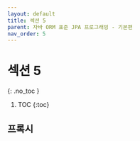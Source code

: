 ```yaml
---
layout: default
title: 섹션 5
parent: 자바 ORM 표준 JPA 프로그래밍 - 기본편
nav_order: 5
---
```


# 섹션 5
{: .no_toc }

1. TOC
{:toc}

## 프록시